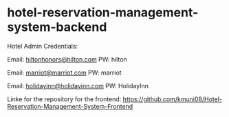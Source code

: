 # hotel-reservation-management-system-backend


Hotel Admin Credentials:

Email: hiltonhonors@hilton.com PW: hilton

Email: marriot@marriot.com PW: marriot

Email: holidayinn@holidayinn.com PW: HolidayInn

Linke for the repository for the frontend: 
https://github.com/kmuni08/Hotel-Reservation-Management-System-Frontend
